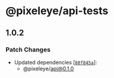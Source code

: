# @pixeleye/api-tests

## 1.0.2

### Patch Changes

- Updated dependencies [[`88f845a`](https://github.com/pixeleye-io/pixeleye/commit/88f845ab67a84a5fa9f1920a5b9d706133158a9f)]:
  - @pixeleye/api@0.1.0
